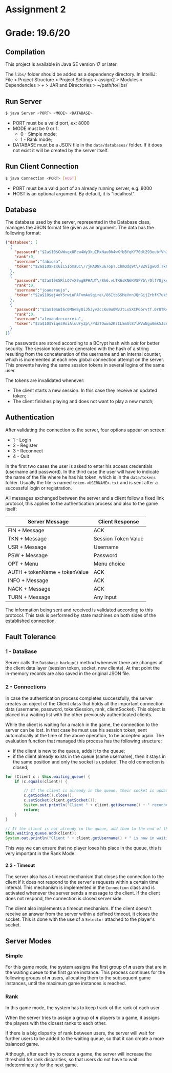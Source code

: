 # Assignment 2
# Grade: 19.6/20

## Compilation

This project is available in Java SE version 17 or later.

The `libs/` folder should be added as a dependency directory.
In IntelliJ:<br>
File > Project Structure > Project Settings > assign2 > Modules > Dependencies > + > JAR and Directories > ~/path/to/libs/

## Run Server

```bash
$ java Server <PORT> <MODE> <DATABASE>
```

- PORT must be a valid port, ex: 8000
- MODE must be 0 or 1:
  - 0 - Simple mode;
  - 1 - Rank mode;
- DATABASE must be a JSON file in the `data/databases/` folder. If it does not exist it will be created by the server itself.

## Run Client Connection

```bash
$ java Connection <PORT> [HOST]
```

- PORT must be a valid port of an already running server, e.g. 8000
- HOST is an optional argument. By default, it is "localhost".

## Database

The database used by the server, represented in the Database class, manages the JSON format file given as an argument. The data has the following format:

```json
{"database": [
  {
    "password":"$2a$10$CwWvqxUPcw4Wy3kuIMxNau0h4wXfbBfqKY70dt293oubfVhJvKRO2",
    "rank":0,
    "username":"fabiosa",
    "token":"$2a$10$Fzx6iCSIomaUC\/7jRADNku67opT.ChmQdq9t\/8ZVigw0d.TkC.DXO"
  },
  { 
    "password":"$2a$10$5RlLQ7vX2wgBPHAUT\/8h6.vLTK6sKN6KVSPYb\/OlfY8jkelGGO9Vi",
    "rank":0,
    "username":"joaoaraujo",
    "token":"$2a$10$ej4oY5rwiuPAFvmAu9qire\/86ItbSSMeVnnJQnGijZrbfK7uk56OG"
  },
  {
    "password":"$2a$10$WI6c0MGeByOiJ5Jyv2ccKu9u0WvJtLxSXCPGbrvtT.0r8TR4TeVke",
    "rank":0,
    "username":"alexandrecorreia",
    "token":"$2a$10$Yiqe39oiAluUryZp\/PdzTOwwa2K7ILSmAl87lWVwNgu0mk5J3emeC"
  }
]}
```

The passwords are stored according to a BCrypt hash with *salt* for better security. The session tokens are generated with the hash of a string resulting from the concatenation of the username and an internal counter, which is incremented at each new global connection attempt on the server. This prevents having the same session tokens in several logins of the same user.<br>

The tokens are invalidated whenever:
- The client starts a new session. In this case they receive an updated token;
- The client finishes playing and does not want to play a new match;

## Authentication

After validating the connection to the server, four options appear on screen:
- 1 - Login
- 2 - Register
- 3 - Reconnect
- 4 - Quit

In the first two cases the user is asked to enter his access credentials (username and password).
In the third case the user will have to indicate the name of the file where he has his token, which is in the `data/tokens` folder. Usually the file is named `token-<USERNAME>.txt` and is sent after a successful login or registration.

All messages exchanged between the server and a client follow a fixed link protocol, this applies to the authentication process and also to the game itself:

| **Server Message**            | **Client Response** |
|-------------------------------|---------------------|
| FIN + Message                 | ACK                 |
| TKN + Message                 | Session Token Value |
| USR + Message                 | Username            |
| PSW + Message                 | Password            |
| OPT + Menu                    | Menu choice         |
| AUTH + tokenName + tokenValue | ACK                 |
| INFO + Message                | ACK                 |
| NACK + Message                | ACK                 |
| TURN + Message                | Any Input           |

The information being sent and received is validated according to this protocol. This task is performed by state machines on both sides of the established connection.

## Fault Tolerance

### 1 - DataBase

Server calls the `Database.backup()` method whenever there are changes at the client data layer (session token, socket, new clients). At that point the in-memory records are also saved in the original JSON file.

### 2 - Connections

In case the authentication process completes successfully, the server creates an object of the Client class that holds all the important connection data (username, password, tokenSession, rank, clientSocket). This object is placed in a waiting list with the other previously authenticated clients. 

While the client is waiting for a match in the game, the connection to the server can be lost. In that case he must use his session token, sent automatically at the time of the above operation, to be accepted again.
The evaluation function that managed this process has the following structure:
- if the client is new to the queue, adds it to the queue;
- if the client already exists in the queue (same username), then it stays in the same position and only the socket is updated. The old connection is closed;

```java
for (Client c : this.waiting_queue) {
    if (c.equals(client)) {

        // If the client is already in the queue, their socket is updated with the new one
        c.getSocket().close();
        c.setSocket(client.getSocket());
        System.out.println("Client " + client.getUsername() + " reconnected. Queue size: " + this.waiting_queue.size());
        return;
    }
}

// If the client is not already in the queue, add them to the end of the queue
this.waiting_queue.add(client);
System.out.println("Client " + client.getUsername() + " is now in waiting queue. Queue size: " + this.waiting_queue.size());
```

This way we can ensure that no player loses his place in the queue, this is very important in the Rank Mode.

#### 2.2 - Timeout

The server also has a timeout mechanism that closes the connection to the client if it does not respond to the server's requests within a certain time interval. This mechanism is implemented in the `Connection` class and is activated whenever the server sends a message to the client. If the client does not respond, the connection is closed server side.

The client also implements a timeout mechanism. If the client doesn't receive an answer from the server within a defined timeout, it closes the socket. This is done with the use of a `Selector` attached to the player's socket.

## Server Modes

### Simple

For this game mode, the system assigns the first group of ***n*** users that are in the waiting queue to the first game instance. This process continues for the following groups of ***n*** users, allocating them to the subsequent game instances, until the maximum game instances is reached.

### Rank

In this game mode, the system has to keep track of the rank of each user. 

When the server tries to assign a group of ***n*** players to a game, it assigns the players with the closest ranks to each other. 

If there is a big disparity of rank between users, the server will wait for further users to be added to the waiting queue, so that it can create a more balanced game. 

Although, after each try to create a game, the server will increase the threshold for rank disparities, so that users do not have to wait indeterminately for the next game.


